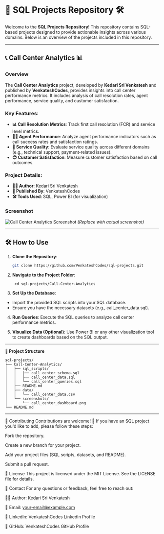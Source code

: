 # 📂 SQL Projects Repository 🛠️

Welcome to the **SQL Projects Repository**! This repository contains SQL-based projects designed to provide actionable insights across various domains. Below is an overview of the projects included in this repository.

---

## 📞 Call Center Analytics 📊

### Overview
The **Call Center Analytics** project, developed by **Kedari Sri Venkatesh** and published by **VenkateshCodes**, provides insights into call center performance metrics. It includes analysis of call resolution rates, agent performance, service quality, and customer satisfaction.

### Key Features:
- **📊 Call Resolution Metrics**: Track first call resolution (FCR) and service level metrics.
- **👩‍💼 Agent Performance**: Analyze agent performance indicators such as call success rates and satisfaction ratings.
- **🌟 Service Quality**: Evaluate service quality across different domains (e.g., technical support, payment-related issues).
- **😊 Customer Satisfaction**: Measure customer satisfaction based on call outcomes.

### Project Details:
- **👨‍💻 Author**: Kedari Sri Venkatesh
- **📢 Published By**: VenkateshCodes
- **🛠️ Tools Used**: SQL, Power BI (for visualization)

### Screenshot
![Call Center Analytics Screenshot](https://via.placeholder.com/600x400) *(Replace with actual screenshot)*

---

## 🛠️ How to Use

1. **Clone the Repository**:
   ```bash
   git clone https://github.com/VenkateshCodes/sql-projects.git
   ```
2. **Navigate to the Project Folder**:
   ```
    cd sql-projects/Call-Center-Analytics
   ```
3. **Set Up the Database**:
 - Import the provided SQL scripts into your SQL database.
 - Ensure you have the necessary datasets (e.g., call_center_data.sql).

4. **Run Queries**: Execute the SQL queries to analyze call center performance metrics.

5. **Visualize Data (Optional)**: Use Power BI or any other visualization tool to create dashboards based on the SQL output.

---

**📂 Project Structure**
```
sql-projects/
├── Call-Center-Analytics/
│   ├── sql_scripts/
│   │   ├── call_center_schema.sql
│   │   ├── call_center_data.sql
│   │   └── call_center_queries.sql
│   ├── README.md
│   ├── data/
│   │   └── call_center_data.csv
│   └── screenshots/
│       └── call_center_dashboard.png
└── README.md
```

---

🤝 Contributing
Contributions are welcome! 🎉 If you have an SQL project you'd like to add, please follow these steps:

Fork the repository.

Create a new branch for your project.

Add your project files (SQL scripts, datasets, and README).

Submit a pull request.

📜 License
This project is licensed under the MIT License. See the LICENSE file for details.

📧 Contact
For any questions or feedback, feel free to reach out:

👨‍💻 Author: Kedari Sri Venkatesh

📧 Email: your-email@example.com

🔗 LinkedIn: VenkateshCodes LinkedIn Profile

🐙 GitHub: VenkateshCodes GitHub Profile

